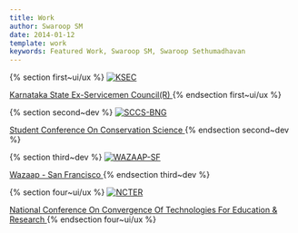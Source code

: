 ```yaml
---
title: Work
author: Swaroop SM
date: 2014-01-12
template: work
keywords: Featured Work, Swaroop SM, Swaroop Sethumadhavan
---
```

{% section first~ui/ux %}
<a href="http://ksec.in">
![KSEC](/assets/images/work-ksec.jpg)

Karnataka State Ex-Servicemen Council(R)
</a>
{% endsection first~ui/ux %}

{% section second~dev %}
<a href="http://sccs-bng.org">
![SCCS-BNG](/assets/images/work-sccs.jpg)

Student Conference On Conservation Science
</a>
{% endsection second~dev %}

{% section third~dev %}
<a href="http://getwazaap.com/">
![WAZAAP-SF](/assets/images/work-wazaap.jpg)

Wazaap - San Francisco
</a>
{% endsection third~dev %}

{% section four~ui/ux %}
<a href="#">
![NCTER](/assets/images/work-ncter.jpg)

National Conference On Convergence Of Technologies For Education & Research
</a>
{% endsection four~ui/ux %}
